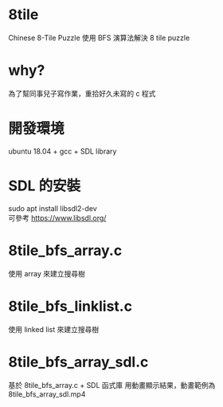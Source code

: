 # 8tile
Chinese 8-Tile Puzzle
使用 BFS 演算法解決 8 tile puzzle

# why?
為了幫同事兒子寫作業，重拾好久未寫的 c 程式

# 開發環境
ubuntu 18.04 + gcc + SDL library

# SDL 的安裝
sudo apt install libsdl2-dev  
可參考 https://www.libsdl.org/

# 8tile_bfs_array.c
使用 array 來建立搜尋樹

# 8tile_bfs_linklist.c
使用 linked list 來建立搜尋樹

# 8tile_bfs_array_sdl.c
基於 8tile_bfs_array.c + SDL 函式庫 用動畫顯示結果，動畫範例為 8tile_bfs_array_sdl.mp4
